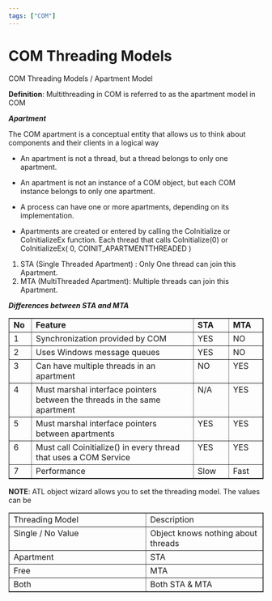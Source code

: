 ```yaml
---
tags: ["COM"]
---
```


# COM Threading Models
<!--markdownlint-disable MD013 MD029 MD036 MD024 MD033-->
COM Threading Models / Apartment Model

**Definition**: Multithreading in COM is referred to as the apartment model in COM

**_Apartment_**

The COM apartment is a conceptual entity that allows us to think about components and their clients in a logical way

- An apartment is not a thread, but a thread belongs to only one apartment.

- An apartment is not an instance of a COM object, but each COM instance belongs to only one apartment.

- A process can have one or more apartments, depending on its implementation.

- Apartments are created or entered by calling the CoInitialize or CoInitializeEx function. Each thread that calls CoInitialize(0) or CoInitializeEx( 0, COINIT\_APARTMENTTHREADED )

1. STA (Single Threaded Apartment) : Only One thread can join this Apartment.
2. MTA (MultiThreaded Apartment): Multiple threads can join this Apartment.

**_Differences between STA and MTA_**

<table border="1" cellspacing="0" cellpadding="0"><tbody><tr><td valign="top" width="33"><strong>No</strong></td><td valign="top" width="515"><strong>Feature</strong></td><td valign="top" width="72"><strong>STA</strong></td><td valign="top" width="67"><strong>MTA</strong></td></tr><tr><td valign="top" width="33">1</td><td valign="top" width="515">Synchronization provided by COM</td><td valign="top" width="72">YES</td><td valign="top" width="67">NO</td></tr><tr><td valign="top" width="33">2</td><td valign="top" width="515">Uses Windows message queues</td><td valign="top" width="72">YES</td><td valign="top" width="67">NO</td></tr><tr><td valign="top" width="33">3</td><td valign="top" width="515">Can have multiple threads in an apartment</td><td valign="top" width="72">NO</td><td valign="top" width="67">YES</td></tr><tr><td valign="top" width="33">4</td><td valign="top" width="515">Must marshal interface pointers between the threads in the same apartment</td><td valign="top" width="72">N/A</td><td valign="top" width="67">YES</td></tr><tr><td valign="top" width="33">5</td><td valign="top" width="515">Must marshal interface pointers between apartments</td><td valign="top" width="72">YES</td><td valign="top" width="67">YES</td></tr><tr><td valign="top" width="33">6</td><td valign="top" width="515">Must call Coinitialize() in every thread that uses a COM Service</td><td valign="top" width="72">YES</td><td valign="top" width="67">YES</td></tr><tr><td valign="top" width="33">7</td><td valign="top" width="515">Performance</td><td valign="top" width="72">Slow</td><td valign="top" width="67">Fast</td></tr></tbody></table>

**NOTE**: ATL object wizard allows you to set the threading model. The values can be

<table border="1" cellspacing="0" cellpadding="0"><tbody><tr><td valign="top" width="272">Threading Model</td><td valign="top" width="228">Description</td></tr><tr><td valign="top" width="272">Single / No Value</td><td valign="top" width="228">Object knows nothing about threads</td></tr><tr><td valign="top" width="272">Apartment</td><td valign="top" width="228">STA</td></tr><tr><td valign="top" width="272">Free</td><td valign="top" width="228">MTA</td></tr><tr><td valign="top" width="272">Both</td><td valign="top" width="228">Both STA &amp; MTA</td></tr></tbody></table>
